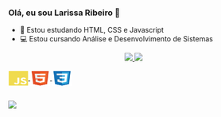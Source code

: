 ### Olá, eu sou Larissa Ribeiro 👋

- 🌱 Estou estudando HTML, CSS e Javascript
- 💻 Estou cursando Análise e Desenvolvimento de Sistemas

<div align="center">
  <a href="https://github.com/llarissaribeiro">
 <img height="120em" src="https://github-readme-stats.vercel.app/api?username=llarissaribeiro&show_icons=true&theme=dracula&include_all_commits=true&count_private=true"/>
  <img height="130em" src="https://github-readme-stats.vercel.app/api/top-langs/?username=llarissaribeiro&layout=compact&langs_count=7&theme=dracula"/>
</div>

<div style="display: inline_block"><br>
  <img align="center" alt="Js" height="30" width="40" src="https://raw.githubusercontent.com/devicons/devicon/master/icons/javascript/javascript-plain.svg">
  <img align="center" alt="HTML" height="30" width="40" src="https://raw.githubusercontent.com/devicons/devicon/master/icons/html5/html5-original.svg">
  <img align="center" alt="CSS" height="30" width="40" src="https://raw.githubusercontent.com/devicons/devicon/master/icons/css3/css3-original.svg">
 
 ##
 
 <div> 
    <a href="https://www.linkedin.com/in/larissa-ribeiro-8714361b0/" target="_blank"><img src="https://img.shields.io/badge/-LinkedIn-%230077B5?style=for-the-badge&logo=linkedin&logoColor=white" target="_blank"></a> 

 
</div>
  
</div>
  
